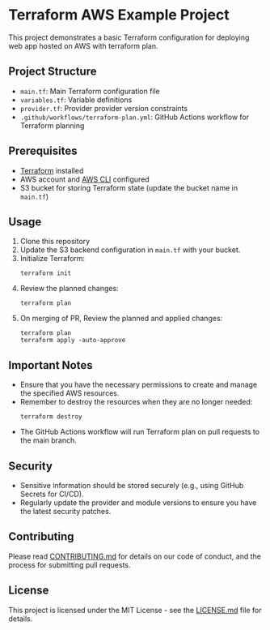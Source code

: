 # Terraform AWS Example Project

This project demonstrates a basic Terraform configuration for deploying web app hosted on AWS with terraform plan.

## Project Structure

- `main.tf`: Main Terraform configuration file
- `variables.tf`: Variable definitions
- `provider.tf`: Provider provider version constraints
- `.github/workflows/terraform-plan.yml`: GitHub Actions workflow for Terraform planning

## Prerequisites

- [Terraform](https://www.terraform.io/downloads.html) installed
- AWS account and [AWS CLI](https://aws.amazon.com/cli/) configured
- S3 bucket for storing Terraform state (update the bucket name in `main.tf`)

## Usage

1. Clone this repository
2. Update the S3 backend configuration in `main.tf` with your bucket.
3. Initialize Terraform:
   ```
   terraform init
   ```
4. Review the planned changes:
   ```
   terraform plan
   ```
4. On merging of PR, Review the planned and applied changes:
   ```
   terraform plan
   terraform apply -auto-approve
   ```


## Important Notes

- Ensure that you have the necessary permissions to create and manage the specified AWS resources.
- Remember to destroy the resources when they are no longer needed:
  ```
  terraform destroy
  ```
- The GitHub Actions workflow will run Terraform plan on pull requests to the main branch.

## Security

- Sensitive information should be stored securely (e.g., using GitHub Secrets for CI/CD).
- Regularly update the provider and module versions to ensure you have the latest security patches.

## Contributing

Please read [CONTRIBUTING.md](CONTRIBUTING.md) for details on our code of conduct, and the process for submitting pull requests.

## License

This project is licensed under the MIT License - see the [LICENSE.md](LICENSE.md) file for details.
